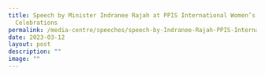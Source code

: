 ```yaml
---
title: Speech by Minister Indranee Rajah at PPIS International Women’s Day 2023
  Celebrations
permalink: /media-centre/speeches/speech-by-Indranee-Rajah-PPIS-International-Women-Day/
date: 2023-03-12
layout: post
description: ""
image: ""
---
```

